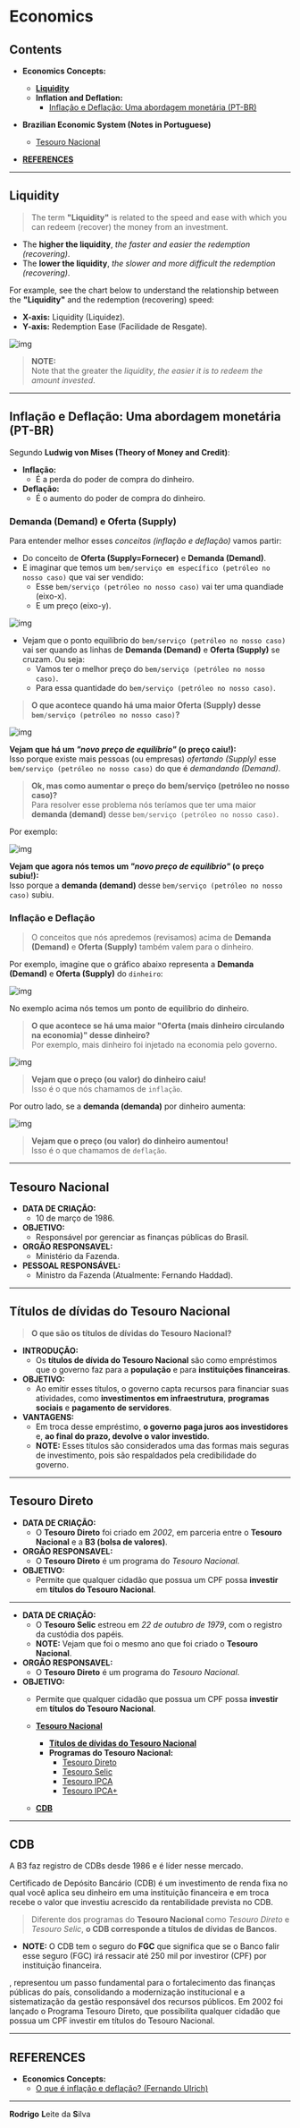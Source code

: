# Economics

## Contents

 - **Economics Concepts:**
   - [**Liquidity**](#intro-to-liquidity)
   - **Inflation and Deflation:**
     - [Inflação e Deflação: Uma abordagem monetária (PT-BR)](#inflation-deflation)
 - **Brazilian Economic System (Notes in Portuguese)**
   - [Tesouro Nacional](#tesouro-nacional)


 - [**REFERENCES**](#ref)
<!--- 
[WHITESPACE RULES]
- Same topic = "10" Whitespace character.
- Different topic = "50" Whitespace character.
--->




















































<!--- ( Economics Concepts/Liquidity ) --->

---

<div id="intro-to-liquidity"></div>

## Liquidity

> The term **"Liquidity"** is related to the speed and ease with which you can redeem (recover) the money from an investment.

 - The **higher the liquidity**, *the faster and easier the redemption (recovering)*.
 - The **lower the liquidity**, *the slower and more difficult the redemption (recovering)*.

For example, see the chart below to understand the relationship between the **"Liquidity"** and the redemption (recovering) speed:

 - **X-axis:** Liquidity (Liquidez).
 - **Y-axis:** Redemption Ease (Facilidade de Resgate).

![img](images/liquidity-01.png)  

> **NOTE:**  
> Note that the greater the *liquidity*, *the easier it is to redeem the amount invested*.










<!--- ( Economics Concepts/Inflation and Deflation ) --->

---

<div id="inflation-deflation"></div>

## Inflação e Deflação: Uma abordagem monetária (PT-BR)

Segundo **Ludwig von Mises (Theory of Money and Credit)**:

 - **Inflação:**
   - É a perda do poder de compra do dinheiro.
 - **Deflação:**
   - É o aumento do poder de compra do dinheiro.

### Demanda (Demand) e Oferta (Supply)

Para entender melhor esses *conceitos (inflação e deflação)* vamos partir:

 - Do conceito de **Oferta (Supply=Fornecer)** e **Demanda (Demand)**.
 - E imaginar que temos um `bem/serviço em específico (petróleo no nosso caso)` que vai ser vendido:
   - Esse `bem/serviço (petróleo no nosso caso)` vai ter uma quandiade (eixo-x).
   - E um preço (eixo-y).

![img](images/inflation-deflation-01.png)  

 - Vejam que o ponto equilíbrio do `bem/serviço (petróleo no nosso caso)` vai ser quando as linhas de **Demanda (Demand)** e **Oferta (Supply)** se cruzam. Ou seja:
   - Vamos ter o melhor preço do `bem/serviço (petróleo no nosso caso)`.
   - Para essa quantidade do `bem/serviço (petróleo no nosso caso)`.

> **O que acontece quando há uma maior Oferta (Supply) desse `bem/serviço (petróleo no nosso caso)`?**

![img](images/inflation-deflation-02.png)  

**Vejam que há um *"novo preço de equilíbrio"* (o preço caiu!):**  
Isso porque existe mais pessoas (ou empresas) *ofertando (Supply)* esse `bem/serviço (petróleo no nosso caso)` do que é *demandando (Demand)*.

> **Ok, mas como aumentar o preço do bem/serviço (petróleo no nosso caso)?**  
> Para resolver esse problema nós teríamos que ter uma maior **demanda (demand)** desse `bem/serviço (petróleo no nosso caso)`.

Por exemplo:

![img](images/inflation-deflation-03.png)  

**Vejam que agora nós temos um *"novo preço de equilíbrio"* (o preço subiu!):**  
Isso porque a **demanda (demand)** desse `bem/serviço (petróleo no nosso caso)` subiu.

### Inflação e Deflação

> O conceitos que nós apredemos (revisamos) acima de **Demanda (Demand)** e **Oferta (Supply)** também valem para o dinheiro.

Por exemplo, imagine que o gráfico abaixo representa a **Demanda (Demand)** e **Oferta (Supply)** do `dinheiro`:

![img](images/inflation-deflation-01.png)  

No exemplo acima nós temos um ponto de equilíbrio do dinheiro.

> **O que acontece se há uma maior "Oferta (mais dinheiro circulando na economia)" desse dinheiro?**  
> Por exemplo, mais dinheiro foi injetado na economia pelo governo.

![img](images/inflation-deflation-02.png)  

> **Vejam que o preço (ou valor) do dinheiro caiu!**  
> Isso é o que nós chamamos de `inflação`.

Por outro lado, se a **demanda (demanda)** por dinheiro aumenta:

![img](images/inflation-deflation-03.png)  

> **Vejam que o preço (ou valor) do dinheiro aumentou!**  
> Isso é o que chamamos de `deflação`.





















































<!--- ( B.E.S/Tesouro Nacional ) --->

---

<div id="tesouro-nacional"></div>

## Tesouro Nacional

 - **DATA DE CRIAÇÃO:**
   - 10 de março de 1986.
 - **OBJETIVO:**
   - Responsável por gerenciar as finanças públicas do Brasil.
 - **ORGÃO RESPONSAVEL:**
   - Ministério da Fazenda.
 - **PESSOAL RESPONSÁVEL:**
   - Ministro da Fazenda (Atualmente: Fernando Haddad).

---

<div id="titulos-de-dividas"></div>

## Títulos de dívidas do Tesouro Nacional

> **O que são os títulos de dívidas do Tesouro Nacional?**

 - **INTRODUÇÃO:**
   - Os **títulos de dívida do Tesouro Nacional** são como empréstimos que o governo faz para a **população** e para **instituições financeiras**.
 - **OBJETIVO:**
   - Ao emitir esses títulos, o governo capta recursos para financiar suas atividades, como **investimentos em infraestrutura**, **programas sociais** e **pagamento de servidores**.
 - **VANTAGENS:**
   - Em troca desse empréstimo, **o governo paga juros aos investidores** e, **ao final do prazo, devolve o valor investido**.
   - **NOTE:** Esses títulos são considerados uma das formas mais seguras de investimento, pois são respaldados pela credibilidade do governo.

---

<div id="tesouro-direto"></div>

## Tesouro Direto

 - **DATA DE CRIAÇÃO:**
   - O **Tesouro Direto** foi criado em *2002*, em parceria entre o **Tesouro Nacional** e a **B3 (bolsa de valores)**. 
 - **ORGÃO RESPONSAVEL:**
   - O **Tesouro Direto** é um programa do *Tesouro Nacional*.
 - **OBJETIVO:**
   - Permite que qualquer cidadão que possua um CPF possa **investir** em **títulos do Tesouro Nacional**.

---

<div id="tesouro-selic"></div>

 - **DATA DE CRIAÇÃO:**
   - O **Tesouro Selic** estreou em *22 de outubro de 1979*, com o registro da custódia dos papéis.
   - **NOTE:** Vejam que foi o mesmo ano que foi criado o **Tesouro Nacional**.
 - **ORGÃO RESPONSAVEL:**
   - O **Tesouro Direto** é um programa do *Tesouro Nacional*.
 - **OBJETIVO:**
   - Permite que qualquer cidadão que possua um CPF possa **investir** em **títulos do Tesouro Nacional**.














   - [**Tesouro Nacional**](#tesouro-nacional)
     - [**Títulos de dívidas do Tesouro Nacional**](#titulos-de-dividas)
     - **Programas do Tesouro Nacional:**
       - [Tesouro Direto](#tesouro-direto)
       - [Tesouro Selic](#tesouro-selic)
       - [Tesouro IPCA](#tesouro-ipca)
       - [Tesouro IPCA+](#tesouro-ipca-plus)
   - [**CDB**](#cdb)

---

<div id="cdb"></div>

## CDB

A B3 faz registro de CDBs desde 1986 e é líder nesse mercado.

Certificado de Depósito Bancário (CDB) é um investimento de renda fixa no qual você aplica seu dinheiro em uma instituição financeira e em troca recebe o valor que investiu acrescido da rentabilidade prevista no CDB.

> Diferente dos programas do **Tesouro Nacional** como *Tesouro Direto* e *Tesouro Selic*, **o CDB corresponde a títulos de dívidas de Bancos**.

 - **NOTE:** O CDB tem o seguro do **FGC** que significa que se o Banco falir esse seguro (FGC) irá ressacir até 250 mil por investiror (CPF) por instituição financeira.


, representou um passo fundamental para o fortalecimento das finanças públicas do país, consolidando a modernização institucional e a sistematização da gestão responsável dos recursos públicos.
Em 2002 foi lançado o Programa Tesouro Direto, que possibilita qualquer cidadão que possua um CPF investir em títulos do Tesouro Nacional.
















































<!--- ( REFERENCES ) --->

---

<div id="ref"></div>

## REFERENCES

 - **Economics Concepts:**
   - [O que é inflação e deflação? (Fernando Ulrich)](https://www.youtube.com/watch?v=SaKZp44jzIw)

---

**Rodrigo** **L**eite da **S**ilva
